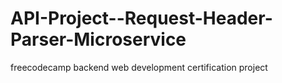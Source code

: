 # API-Project--Request-Header-Parser-Microservice
 freecodecamp backend web development certification project

